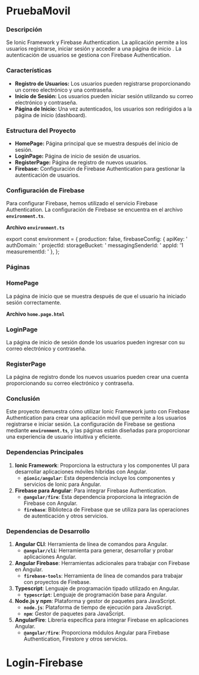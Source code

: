 # PruebaMovil
### **Descripción**

Se Ionic Framework y Firebase Authentication. La aplicación permite a los usuarios registrarse, iniciar sesión y acceder a una página de inicio . La autenticación de usuarios se gestiona con Firebase Authentication.

### **Características**

- **Registro de Usuarios:** Los usuarios pueden registrarse proporcionando un correo electrónico y una contraseña.
- **Inicio de Sesión:** Los usuarios pueden iniciar sesión utilizando su correo electrónico y contraseña.
- **Página de Inicio:** Una vez autenticados, los usuarios son redirigidos a la página de inicio (dashboard).

### **Estructura del Proyecto**

- **HomePage:** Página principal que se muestra después del inicio de sesión.
- **LoginPage:** Página de inicio de sesión de usuarios.
- **RegisterPage:** Página de registro de nuevos usuarios.
- **Firebase:** Configuración de Firebase Authentication para gestionar la autenticación de usuarios.

### **Configuración de Firebase**

Para configurar Firebase, hemos utilizado el servicio Firebase Authentication. La configuración de Firebase se encuentra en el archivo **`environment.ts`**.

**Archivo `environment.ts`**

export const environment = {
production: false,
firebaseConfig: {
apiKey: '
authDomain: '
projectId: 
storageBucket: '
messagingSenderId: '
appId: '1
measurementId: '
},
};

### **Páginas**

### **HomePage**

La página de inicio que se muestra después de que el usuario ha iniciado sesión correctamente.

**Archivo `home.page.html`**

### **LoginPage**

La página de inicio de sesión donde los usuarios pueden ingresar con su correo electrónico y contraseña.

### **RegisterPage**

La página de registro donde los nuevos usuarios pueden crear una cuenta proporcionando su correo electrónico y contraseña.

### **Conclusión**

Este proyecto demuestra cómo utilizar Ionic Framework junto con Firebase Authentication para crear una aplicación móvil que permite a los usuarios registrarse e iniciar sesión. La configuración de Firebase se gestiona mediante **`environment.ts`**, y las páginas están diseñadas para proporcionar una experiencia de usuario intuitiva y eficiente.

### **Dependencias Principales**

1. **Ionic Framework**: Proporciona la estructura y los componentes UI para desarrollar aplicaciones móviles híbridas con Angular.
    - **`@ionic/angular`**: Esta dependencia incluye los componentes y servicios de Ionic para Angular.
2. **Firebase para Angular**: Para integrar Firebase Authentication.
    - **`@angular/fire`**: Esta dependencia proporciona la integración de Firebase con Angular.
    - **`firebase`**: Biblioteca de Firebase que se utiliza para las operaciones de autenticación y otros servicios.

### **Dependencias de Desarrollo**

1. **Angular CLI**: Herramienta de línea de comandos para Angular.
    - **`@angular/cli`**: Herramienta para generar, desarrollar y probar aplicaciones Angular.
2. **Angular Firebase**: Herramientas adicionales para trabajar con Firebase en Angular.
    - **`firebase-tools`**: Herramienta de línea de comandos para trabajar con proyectos de Firebase.
3. **Typescript**: Lenguaje de programación tipado utilizado en Angular.
    - **`typescript`**: Lenguaje de programación base para Angular.
4. **Node.js y npm**: Plataforma y gestor de paquetes para JavaScript.
    - **`node.js`**: Plataforma de tiempo de ejecución para JavaScript.
    - **`npm`**: Gestor de paquetes para JavaScript.
5. **AngularFire**: Librería específica para integrar Firebase en aplicaciones Angular.
    - **`@angular/fire`**: Proporciona módulos Angular para Firebase Authentication, Firestore y otros servicios.

# Login-Firebase
